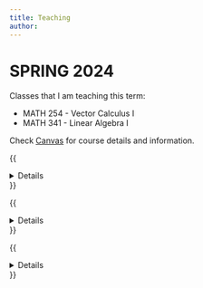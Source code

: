```yaml
---
title: Teaching
author: 
---
```


# SPRING 2024

Classes that I am teaching this term:
  - MATH 254 - Vector Calculus I
  - MATH 341 - Linear Algebra I

Check [Canvas](https://oit.instructure.com/) for course details and information.

{{<details title = "Some old course notes written by me">}}

  - [Differential Calculus](/files/Differential_Calculus.pdf)
  - [Integral Calculus](/files/Integral_Calculus.pdf)
  - [Differential Equations](/files/Differential_Equations.pdf)

{{</details>}}

{{<details title = "Some old course videos that I made">}}

  - [Vector Calculus I](https://drive.google.com/drive/folders/1M9oa-jtBBT0n2qBvJ1fDKM8LkJmmG2qR?usp=drive_link)
  - [Mathematical Structures](https://drive.google.com/drive/folders/1N6J0mF_16GHOVCVKjzA7wsKjpx45wtir?usp=drive_link)
  - [Differential Equations](https://drive.google.com/drive/folders/1NDCp-nFRZxV2aWGiUQHHXwYyEGnXpPU4?usp=drive_link)
  - [Discrete Mathematics](https://drive.google.com/drive/folders/1NGMOzPHlTlw2bbMKBh2fJsUraIbxhL8n?usp=drive_link)
  - [Linear Algebra I](https://drive.google.com/drive/folders/1NJtJaS0havS7-8pEHXgSfKiE_IF1EGCq?usp=drive_link)
  - [Linear Algebra II](https://drive.google.com/drive/folders/1NgNIb5Won36_pmeHeo9HT_w-D1CMmuoJ?usp=drive_link)
  - [Vector Calculus II](https://drive.google.com/drive/folders/1NcGayNLuTwoGv0PVSDDydrNurCMxIltI?usp=drive_link)

{{</details>}}

{{<details title = "Courses that I have taught in the past">}}
  

  ### Oregon Institute of Technology (2013 -) 
  Intermediate Algebra, College Algebra, Trigonometry, Differential Calculus, Integral Calculus, Sequences and Series, Vector Calculus I, II, Applied Differential Equations I, II, Linear Algebra I, II, Mathematical Structures, Introduction to Real Analysis, Number Theory, Discrete Mathematics, Applied PDE I, Numerical Methods I, II, III, Mathematical Statistics.

  ### University of Toledo (2010 - 2013) 
  College Algebra, Trigonometry, Single Variable Calculus, Multivariable Calculus, Calculus for Life Sciences with Applications I, II, Calculus for Business with Applications II, Differential Equations, Honors Calculus II, Numerical Methods and Linear Algebra.

  ### University of Kentucky (2004 - 2010) 
  College Algebra, Remedial College Algebra, Contemporary Mathematics, Calculus II, Multivariable Calculus, Business Calculus, Calculus for the Life Sciences, Ordinary Differential Equations.

{{</details>}}

<!---
**XMin** is the first Hugo theme I have designed. The original reason that I wrote it was I needed a minimal example of Hugo themes when I was writing the  [**blogdown**](https://github.com/rstudio/blogdown) book. Basically I wanted a simple theme that supports a navigation menu, a home page, other single pages, lists of pages, blog posts, categories, tags, and RSS. That is all. Nothing fancy. In terms of CSS and JavaScript, I really want to keep them minimal. In fact, this theme does not contain any JavaScript code at all, although on this example website I did introduce some JavaScript code (still relatively simple anyway). The theme does not contain any images, either, and is pretty much a plain-text theme.

The theme name "XMin" can be interpreted as "**X**ie's **Min**imal theme" (Xie is my last name) or "e**X**tremely **Min**imal theme".

## `hugo.yaml` (the config file)

For this example site, I defined permalinks for two sections, `post` and `note`, so that the links to pages under these directories will contain the date info, e.g., `https://xmin.yihui.org/post/2016/02/14/a-plain-markdown-post/`. This is optional, and it is up to your personal taste of URLs.

```yaml
permalinks:
  note: "/note/:year/:month/:day/:slug/"
  post: "/post/:year/:month/:day/:slug/"
```

You can define the menu through `menu.main`, e.g.,

```yaml
menu:
  main:
    - name: Home
      url: ""
      weight: 1
    - name: About
      url: "about/"
      weight: 2
    - name: Categories
      url: "categories/"
      weight: 3
    - name: Tags
      url: "tags/"
      weight: 4
    - name: Subscribe
      url: "index.xml"
```

Alternatively, you can add `menu: main` to the YAML metadata of any of your pages, so that these pages will appear in the menu.

The page footer can be defined in `.Params.footer`, and the text is treated as Markdown, e.g.,

```
params:
  footer: "&copy; [Yihui Xie](https://yihui.org) 2017 -- {Year}"
```

Here `{Year}` means the year in which the site is built (usually the current year).

## Custom layouts

There are two layout files under `layouts/partials/` that you may want to override: `head_custom.html` and `foot_custom.html`. This is how you inject arbitrary HTML code to the head and foot areas. For example, this site has a file `layouts/partials/foot_custom.html` to support LaTeX math via KaTeX and center images automatically:

```html
<link rel="stylesheet" href="//cdn.jsdelivr.net/npm/katex/dist/katex.min.css">
<script src="//cdn.jsdelivr.net/combine/npm/katex/dist/katex.min.js,npm/katex/dist/contrib/auto-render.min.js,npm/@xiee/utils/js/render-katex.js" defer></script>

<script src="//cdn.jsdelivr.net/npm/@xiee/utils/js/center-img.min.js" defer></script>
```

You can certainly enable highlight.js for syntax highlighting by yourself through `head_custom.html` and `foot_custom.html` if you want.

If you do not like the default fonts (e.g., `Palatino`), you may provide your own `static/css/fonts.css` under the root directory of your website to override the `fonts.css` in the theme.

## Other features

I could have added more features to this theme, but I decided not to, since I have no intention to make this theme feature-rich. However, I will teach you how. I have prepared several examples via pull requests at https://github.com/yihui/hugo-xmin/pulls, so that you can see the implementations of these features when you check out the diffs in the pull requests. For example, you can:

- [Enable Google Analytics](https://github.com/yihui/hugo-xmin/pull/3)

- [Enable Disqus comments](https://github.com/yihui/hugo-xmin/pull/4)

- [Enable highlight.js for syntax highlighting of code blocks](https://github.com/yihui/hugo-xmin/pull/5)

- [Display categories and tags on a page](https://github.com/yihui/hugo-xmin/pull/2)

- [Add a table of contents](https://github.com/yihui/hugo-xmin/pull/7)

- [Add a link in the footer of each page to "Edit this page" on Github](https://github.com/yihui/hugo-xmin/pull/6)

To fully understand these examples, you have to read [the section on Hugo templates](https://bookdown.org/yihui/blogdown/templates.html) in the **blogdown** book.

# Design philosophy

Lastly, a few words about my design philosophy for this theme: I have been relying on existing frameworks like Bootstrap for years since I'm not really a designer, and I was always scared by the complexity of CSS.

When I started writing this theme, I asked myself, "_What if I just write from scratch?_" No Bootstrap. No Normalize.css. I don't care about IE (life could be so much easier without IE) or inconsistencies among browsers (for personal websites). As long as the theme looks okay in Chrome, Firefox, and Safari, I'm done. Thanks to the simplicity of Markdown, you cannot really produce very complicated HTML, and I think styling the HTML output from Markdown is much simpler than general HTML documents. For example, I do not need to care much about form elements like textareas or buttons.

After I finished this theme, I started to wonder why I'd need `normalize.css` at all. The default appearance of modern browsers actually looks pretty good in my eyes, after I tweak the typeface a little bit.

Compared to inconsistencies across browsers, I care much more about these properties of HTML elements:

- Tables should always be centered, and striped tables are easier to read especially when they are wide. Tables should not have vertical borders.
- An image should be centered if it is the only child element of a paragraph.
- The `max-width` of images, videos, and iframes should be `100%`.

I hope you can enjoy this theme. The source code is [on Github](https://github.com/yihui/hugo-xmin). Happy hacking!

--->